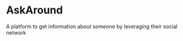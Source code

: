 AskAround
=========

A platform to get information about someone by leveraging their social network
